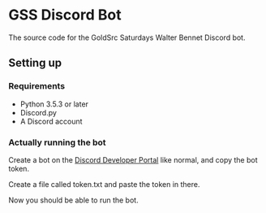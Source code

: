 # GSS Discord Bot
The source code for the GoldSrc Saturdays Walter Bennet Discord bot.

## Setting up

### Requirements
- Python 3.5.3 or later
- Discord.py
- A Discord account

### Actually running the bot
Create a bot on the [Discord Developer Portal](https://discord.com/developers/applications) like normal, and copy the bot token.

Create a file called token.txt and paste the token in there.

Now you should be able to run the bot.